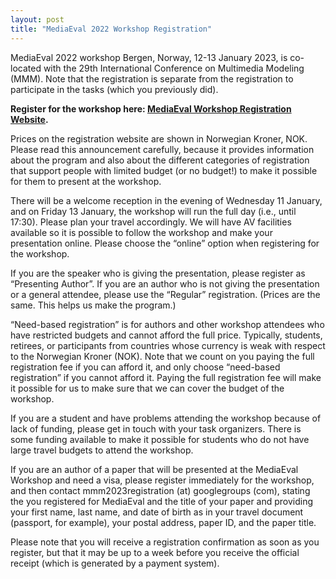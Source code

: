 ```yaml
---
layout: post
title: "MediaEval 2022 Workshop Registration"
---
```

MediaEval 2022 workshop Bergen, Norway, 12-13 January 2023, is co-located with the 29th International Conference on Multimedia Modeling (MMM). Note that the registration is separate from the registration to participate in the tasks (which you previously did).

**Register for the workshop here: [MediaEval Workshop Registration Website](https://form.app.uib.no/MediaEval2022).**

Prices on the registration website are shown in Norwegian Kroner, NOK. Please read this announcement carefully, because it provides information about the program 
and also about the different categories of registration that support people with limited budget (or no budget!) to make it possible for them to present at the workshop.

There will be a welcome reception in the evening of Wednesday 11 January, and on Friday 13 January, the workshop will run the full day (i.e., until 17:30). Please plan 
your travel accordingly. We will have AV facilities available so it is possible to follow the workshop and make your presentation online. Please choose the 
“online” option when registering for the workshop.
 
If you are the speaker who is giving the presentation, please register as “Presenting Author”. If you are an author who is not giving the presentation or a 
general attendee, please use the “Regular” registration. (Prices are the same. This helps us make the program.) 

“Need-based registration” is for authors and other workshop attendees who have restricted budgets and cannot afford the full price. Typically, students, retirees, 
or participants from countries whose currency  is weak with respect to the Norwegian Kroner (NOK). Note that we count on you paying the full registration fee 
if you can afford it, and only choose  “need-based registration” if you cannot afford it. Paying the full registration fee will make it possible for us to make 
sure that we can cover the budget of the workshop.
 	
If you are a student and have problems attending the workshop because of lack of funding, please get in touch with your task organizers. There is some funding 
available to make it possible for students who do not have large travel budgets to attend the workshop.

If you are an author of a paper that will be presented at the MediaEval Workshop and need a visa, please register immediately for the workshop, and then contact 
mmm2023registration (at) googlegroups (com), stating the you registered for MediaEval and the title of your paper and providing your first name, last name, 
and date of birth as in your travel document (passport, for example), your postal address, paper ID, and the paper title.

Please note that you will receive a registration confirmation as soon as you register, but that it may be up to a week before you receive the official receipt 
(which is generated by a payment system).
